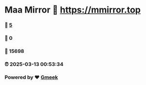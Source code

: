 # Maa Mirror :link: https://mmirror.top 
### :page_facing_up: [5](https://mmirror.top/tag.html) 
### :speech_balloon: 0 
### :hibiscus: 15698 
### :alarm_clock: 2025-03-13 00:53:34 
### Powered by :heart: [Gmeek](https://github.com/Meekdai/Gmeek)
